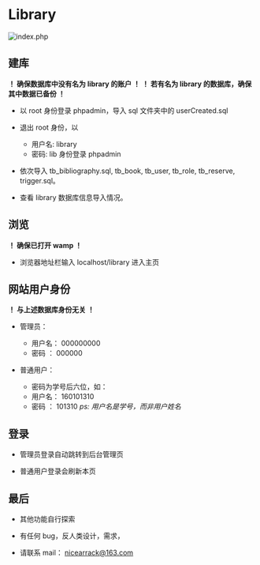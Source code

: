 # Library

![index.php](https://github.com/Arrackisarookie/library/images/index.png)

## 建库

**！ 确保数据库中没有名为 library 的账户          ！**
**！ 若有名为 library 的数据库，确保其中数据已备份 ！**

- 以 root 身份登录 phpadmin，导入 sql 文件夹中的 userCreated.sql
- 退出 root 身份，以
   - 用户名: library
   - 密码: lib
身份登录 phpadmin

- 依次导入 tb_bibliography.sql, tb_book, tb_user, tb_role, tb_reserve, trigger.sql。

- 查看 library 数据库信息导入情况。



## 浏览

**！ 确保已打开 wamp ！**

- 浏览器地址栏输入 localhost/library 进入主页



## 网站用户身份

**！ 与上述数据库身份无关 ！**

- 管理员：
   - 用户名： 000000000
   - 密码  ： 000000

- 普通用户：
   - 密码为学号后六位，如：
   - 用户名： 160101310
   - 密码  ： 101310
*ps: 用户名是学号，而非用户姓名*



## 登录

- 管理员登录自动跳转到后台管理页

- 普通用户登录会刷新本页



## 最后

- 其他功能自行探索

- 有任何 bug，反人类设计，需求，

- 请联系 mail： nicearrack@163.com
